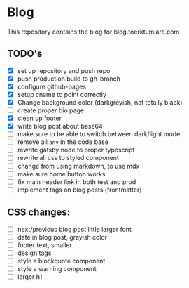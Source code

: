 # Blog
This repository contains the blog for blog.toerktumlare.com

## TODO's

- [x] set up repository and push repo
- [x] push production build to gh-branch
- [x] configure github-pages
- [x] setup cname to point correctly
- [x] Change background color (darkgreyish, not totally black)
- [ ] create proper bio page
- [x] clean up footer
- [x] write blog post about base64
- [ ] make sure to be able to switch between dark/light mode
- [ ] remove all `any` in the code base
- [ ] rewrite gatsby node to proper typescript
- [ ] rewrite all css to styled component
- [ ] change from using markdown, to use mdx
- [ ] make sure home button works
- [ ] fix main header link in both test and prod
- [ ] implement tags on blog posts (frontmatter)

## CSS changes:
 - [ ] next/previous blog post little larger font
 - [ ] date in blog post, grayish color
 - [ ] footer text, smaller
 - [ ] design tags
 - [ ] style a blockquote component
 - [ ] style a warning component
 - [ ] larger h1
